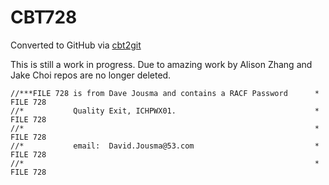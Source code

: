 # CBT728
Converted to GitHub via [cbt2git](https://github.com/wizardofzos/cbt2git)

This is still a work in progress. 
Due to amazing work by Alison Zhang and Jake Choi repos are no longer deleted.

```
//***FILE 728 is from Dave Jousma and contains a RACF Password      *   FILE 728
//*           Quality Exit, ICHPWX01.                               *   FILE 728
//*                                                                 *   FILE 728
//*           email:  David.Jousma@53.com                           *   FILE 728
//*                                                                 *   FILE 728
```
